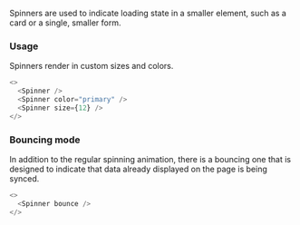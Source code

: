 Spinners are used to indicate loading state in a smaller element, such as a card or a single, smaller form.

### Usage

Spinners render in custom sizes and colors.

```js
<>
  <Spinner />
  <Spinner color="primary" />
  <Spinner size={12} />
</>
```

### Bouncing mode

In addition to the regular spinning animation, there is a bouncing one that is designed to indicate that data already displayed on the page is being synced.

```js
<>
  <Spinner bounce />
</>
```
